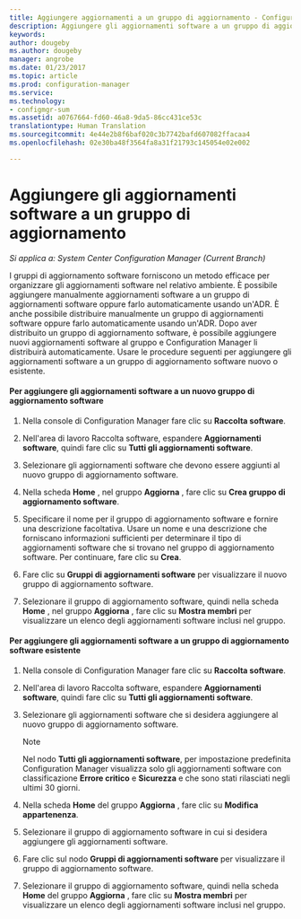 ```yaml
---
title: Aggiungere aggiornamenti a un gruppo di aggiornamento - Configuration Manager | Microsoft Docs
description: Aggiungere gli aggiornamenti software a un gruppo di aggiornamento software dell&quot;ambiente, manualmente o automaticamente.
keywords: 
author: dougeby
ms.author: dougeby
manager: angrobe
ms.date: 01/23/2017
ms.topic: article
ms.prod: configuration-manager
ms.service: 
ms.technology:
- configmgr-sum
ms.assetid: a0767664-fd60-46a8-9da5-86cc431ce53c
translationtype: Human Translation
ms.sourcegitcommit: 4e44e2b8f6baf020c3b7742bafd607082ffacaa4
ms.openlocfilehash: 02e30ba48f3564fa8a31f21793c145054e02e002

---
```


# <a name="add-software-updates-to-an-update-group"></a>Aggiungere gli aggiornamenti software a un gruppo di aggiornamento  

*Si applica a: System Center Configuration Manager (Current Branch)*

 I gruppi di aggiornamento software forniscono un metodo efficace per organizzare gli aggiornamenti software nel relativo ambiente. È possibile aggiungere manualmente aggiornamenti software a un gruppo di aggiornamenti software oppure farlo automaticamente usando un'ADR. È anche possibile distribuire manualmente un gruppo di aggiornamenti software oppure farlo automaticamente usando un'ADR. Dopo aver distribuito un gruppo di aggiornamento software, è possibile aggiungere nuovi aggiornamenti software al gruppo e Configuration Manager li distribuirà automaticamente. Usare le procedure seguenti per aggiungere gli aggiornamenti software a un gruppo di aggiornamento software nuovo o esistente.  

#### <a name="to-add-software-updates-to-a-new-software-update-group"></a>Per aggiungere gli aggiornamenti software a un nuovo gruppo di aggiornamento software  

1.  Nella console di Configuration Manager fare clic su **Raccolta software**.  

2.  Nell'area di lavoro Raccolta software, espandere **Aggiornamenti software**, quindi fare clic su **Tutti gli aggiornamenti software**.  

3.  Selezionare gli aggiornamenti software che devono essere aggiunti al nuovo gruppo di aggiornamento software.  

4.  Nella scheda **Home** , nel gruppo **Aggiorna** , fare clic su **Crea gruppo di aggiornamento software**.  

5.  Specificare il nome per il gruppo di aggiornamento software e fornire una descrizione facoltativa. Usare un nome e una descrizione che forniscano informazioni sufficienti per determinare il tipo di aggiornamenti software che si trovano nel gruppo di aggiornamento software. Per continuare, fare clic su **Crea**.  

6.  Fare clic su **Gruppi di aggiornamenti software** per visualizzare il nuovo gruppo di aggiornamento software.  

7.  Selezionare il gruppo di aggiornamento software, quindi nella scheda **Home** , nel gruppo **Aggiorna** , fare clic su **Mostra membri** per visualizzare un elenco degli aggiornamenti software inclusi nel gruppo.  

#### <a name="to-add-software-updates-to-an-existing-software-update-group"></a>Per aggiungere gli aggiornamenti software a un gruppo di aggiornamento software esistente  

1.  Nella console di Configuration Manager fare clic su **Raccolta software**.  

2.  Nell'area di lavoro Raccolta software, espandere **Aggiornamenti software**, quindi fare clic su **Tutti gli aggiornamenti software**.  

3.  Selezionare gli aggiornamenti software che si desidera aggiungere al nuovo gruppo di aggiornamento software.  

    > [!NOTE]  
    >  Nel nodo **Tutti gli aggiornamenti software**, per impostazione predefinita Configuration Manager visualizza solo gli aggiornamenti software con classificazione **Errore critico** e **Sicurezza** e che sono stati rilasciati negli ultimi 30 giorni.  

4.  Nella scheda **Home** del gruppo **Aggiorna** , fare clic su **Modifica appartenenza**.  

5.  Selezionare il gruppo di aggiornamento software in cui si desidera aggiungere gli aggiornamenti software.  

6.  Fare clic sul nodo **Gruppi di aggiornamenti software** per visualizzare il gruppo di aggiornamento software.  

7.  Selezionare il gruppo di aggiornamento software, quindi nella scheda **Home** del gruppo **Aggiorna** , fare clic su **Mostra membri** per visualizzare un elenco degli aggiornamenti software inclusi nel gruppo.  



<!--HONumber=Jan17_HO4-->


